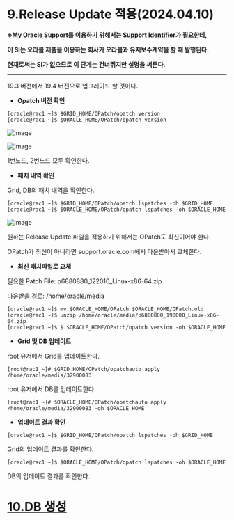 # 9.Release Update 적용(2024.04.10)

**※My Oracle Support를 이용하기 위해서는 Support Identifier가 필요한데,**

**이 SI는 오라클 제품을 이용하는 회사가 오라클과 유지보수계약을 할 때 발행된다.**

**현재로써는 SI가 없으므로 이 단계는 건너뛰지만 설명을 써둔다.**

---

19.3 버전에서 19.4 버전으로 업그레이드 할 것이다.

- **Opatch 버전 확인**

```
[oracle@rac1 ~]$ $GRID_HOME/OPatch/opatch version
[oracle@rac1 ~]$ $ORACLE_HOME/OPatch/opatch version
```
![image](https://github.com/oraclejyp/19c_rac_inst/assets/133745372/1963754e-fc98-4cfc-9690-bf0ac69658fc)

![image](https://github.com/oraclejyp/19c_rac_inst/assets/133745372/cb3534c5-c9b3-4850-ab94-34b784e56a93)

1번노드, 2번노드 모두 확인한다.

- **패치 내역 확인**

Grid, DB의 패치 내역을 확인한다.

```
[oracle@rac1 ~]$ $GRID_HOME/OPatch/opatch lspatches -oh $GRID_HOME
[oracle@rac1 ~]$ $ORACLE_HOME/OPatch/opatch lspatches -oh $ORACLE_HOME
```

![image](https://github.com/oraclejyp/19c_rac_inst/assets/133745372/c822ac88-7808-4369-b200-424fd6a0210d)


원하는 Release Update 파일을 적용하기 위해서는 OPatch도 최신이어야 한다.

OPatch가 최신이 아니라면 support.oracle.com에서 다운받아서 교체한다.

- **최신 패치파일로 교체**

필요한 Patch File: p6880880_122010_Linux-x86-64.zip

다운받을 경로: /home/oracle/media

```
[oracle@rac1 ~]$ mv $ORACLE_HOME/OPatch $ORACLE_HOME/OPatch.old
[oracle@rac1 ~]$ unzip /home/oracle/media/p6880880_190000_Linux-x86-64.zip
[oracle@rac1 ~]$ $ $ORACLE_HOME/OPatch/opatch version -oh $ORACLE_HOME
```

- **Grid 및 DB 업데이트**

root 유저에서 Grid를 업데이트한다.

```
[root@rac1 ~]# $GRID_HOME/OPatch/opatchauto apply /home/oracle/media/32900083
```


root 유저에서 DB를 업데이트한다.

```
[root@rac1 ~]# $ORACLE_HOME/OPatch/opatchauto apply /home/oracle/media/32900083 -oh $ORACLE_HOME
```

- **업데이트 결과 확인**


```
[oracle@rac1 ~]$ $GRID_HOME/OPatch/opatch lspatches -oh $GRID_HOME
```
Grid의 업데이트 결과를 확인한다.


```
[oracle@rac1 ~]$ $ORACLE_HOME/OPatch/opatch lspatches -oh $ORACLE_HOME
```
DB의 업데이트 결과를 확인한다.

# [10.DB 생성](https://github.com/oraclejyp/19c_rac_inst/blob/4bfcc1caad3c8a77d3c9905a54a2e5049c8800f1/10.DB%20%EC%83%9D%EC%84%B1.md)
